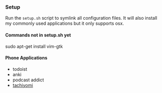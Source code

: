### Setup
Run the `setup.sh` script to symlink all configuration files. It will also install my commonly used applications but it only supports osx.

#### Commands not in setup.sh yet
sudo apt-get install vim-gtk

#### Phone Applications
* todoist
* anki
* podcast addict
* [tachiyomi](https://github.com/inorichi/tachiyomi)
